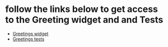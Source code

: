 # follow the links below to get access to the Greeting widget and and Tests

* [Greetings widget](../js)
* [Greetings tests](../test)